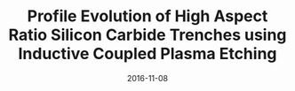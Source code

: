 ---
title: "Profile Evolution of High Aspect Ratio Silicon Carbide Trenches using Inductive Coupled Plasma Etching"
collection: publications
permalink: /publication/2016-11-08-SiCmachine_3
date: 2016-11-08
venue: 'IEEE Journal of Microelectromechanical Systems'
paperurl: 'https://doi.org/10.1109/JMEMS.2016.2621131'
citation: 'Dowling, K.M., Ransom, E.H., Senesky, D.G., “Profile Evolution of High Aspect Ratio Silicon Carbide Trenches using Inductive Coupled Plasma Etching”, IEEE Journal of Microelectromechanical Systems, 2017, 26(1), pp. 135-142'
link: 'https://doi.org/10.1109/JMEMS.2016.2621131'
category: 'SiCmachine'

---